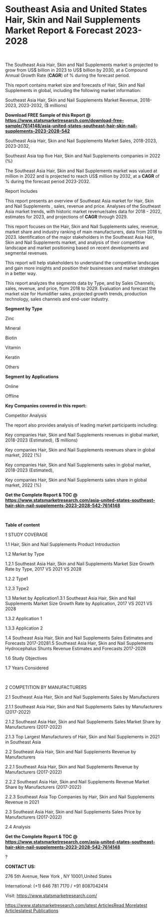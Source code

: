 <h1>Southeast Asia and United States Hair, Skin and Nail Supplements Market Report & Forecast 2023-2028</h1><br/><p>The Southeast Asia Hair, Skin and Nail Supplements market is projected to grow from US$ billion in 2023 to US$ billion by 2030, at a Compound Annual Growth Rate (<strong>CAGR</strong>) of % during the forecast period.</p>
 
 
 
 <p>This report contains market size and forecasts of Hair, Skin and Nail Supplements in global, including the following market information:</p>
 
 
 
 <p>Southeast Asia Hair, Skin and Nail Supplements Market Revenue, 2018-2023, 2023-2032, ($ millions)</p>
 
 
 
 <p><strong>Download FREE Sample of this Report @ <a href="https://www.statsmarketresearch.com/download-free-sample/7614148/asia-united-states-southeast-hair-skin-nail-supplements-2023-2028-542">https://www.statsmarketresearch.com/download-free-sample/7614148/asia-united-states-southeast-hair-skin-nail-supplements-2023-2028-542</a></strong></p>
 
 
 
 <p>Southeast Asia Hair, Skin and Nail Supplements Market Sales, 2018-2023, 2023-2032,</p>
 
 
 
 <p>Southeast Asia top five Hair, Skin and Nail Supplements companies in 2022 (%)</p>
 
 
 
 <p>The Southeast Asia Hair, Skin and Nail Supplements market was valued at million in 2022 and is projected to reach US$ million by 2032, at a <strong>CAGR</strong> of % during the forecast period 2023-2032.</p>
 
 
 
 <p>Report Includes</p>
 
 
 
 <p>This report presents an overview of Southeast Asia market for Hair, Skin and Nail Supplements , sales, revenue and price. Analyses of the Southeast Asia market trends, with historic market revenue/sales data for 2018 - 2022, estimates for 2023, and projections of <strong>CAGR</strong> through 2029.</p>
 
 
 
 <p>This report focuses on the Hair, Skin and Nail Supplements sales, revenue, market share and industry ranking of main manufacturers, data from 2018 to 2023. Identification of the major stakeholders in the Southeast Asia Hair, Skin and Nail Supplements market, and analysis of their competitive landscape and market positioning based on recent developments and segmental revenues.</p>
 
 
 
 <p>This report will help stakeholders to understand the competitive landscape and gain more insights and position their businesses and market strategies in a better way.</p>
 
 
 
 <p>This report analyzes the segments data by Type, and by Sales Channels, sales, revenue, and price, from 2018 to 2029. Evaluation and forecast the market size for Humidifier sales, projected growth trends, production technology, sales channels and end-user industry.</p>
 
 
 
 <p><strong>Segment by Type</strong></p>
 
 
 
 <p>Zinc</p>
 
 
 
 <p>Mineral</p>
 
 
 
 <p>Biotin</p>
 
 
 
 <p>Vitamin</p>
 
 
 
 <p>Keratin</p>
 
 
 
 <p>Others</p>
 
 
 
 <p><strong>Segment <strong><strong>by Applications</strong></strong></strong></p>
 
 
 
 <p>Online</p>
 
 
 
 <p>Offline</p>
 
 
 
 <p><strong>Key Companies covered in this report:</strong></p>
 
 
 
 <p>Competitor Analysis</p>
 
 
 
 <p>The report also provides analysis of leading market participants including:</p>
 
 
 
 <p>Key companies Hair, Skin and Nail Supplements revenues in global market, 2018-2023 (Estimated), ($ millions)</p>
 
 
 
 <p>Key companies Hair, Skin and Nail Supplements revenues share in global market, 2022 (%)</p>
 
 
 
 <p>Key companies Hair, Skin and Nail Supplements sales in global market, 2018-2023 (Estimated),</p>
 
 
 
 <p>Key companies Hair, Skin and Nail Supplements sales share in global market, 2022 (%)</p>
 
 
 
 <div><b>Get the Complete Report & TOC @ <a href="https://www.statsmarketresearch.com/asia-united-states-southeast-hair-skin-nail-supplements-2023-2028-542-7614148">https://www.statsmarketresearch.com/asia-united-states-southeast-hair-skin-nail-supplements-2023-2028-542-7614148</a></b></div>
 
 
 
 <p><br />
 
 <b>Table of content</b></p>
 
 
 
 <p>1 STUDY COVERAGE<br />
 
 1.1 Hair, Skin and Nail Supplements Product Introduction<br />
 
 1.2 Market by Type<br />
 
 1.2.1 Southeast Asia Hair, Skin and Nail Supplements Market Size Growth Rate by Type, 2017 VS 2021 VS 2028<br />
 
 1.2.2 Type1<br />
 
 1.2.3 Type2<br />
 
 1.3 Market by Application1.3.1 Southeast Asia Hair, Skin and Nail Supplements Market Size Growth Rate by Application, 2017 VS 2021 VS 2028<br />
 
 1.3.2 Application 1<br />
 
 1.3.3 Application 2<br />
 
 1.4 Southeast Asia Hair, Skin and Nail Supplements Sales Estimates and Forecasts 2017-20281.5 Southeast Asia Hair, Skin and Nail Supplements Hydrocephalus Shunts Revenue Estimates and Forecasts 2017-2028<br />
 
 1.6 Study Objectives<br />
 
 1.7 Years Considered<br />
 
 <br />
 
 2 COMPETITION BY MANUFACTURERS<br />
 
 2.1 Southeast Asia Hair, Skin and Nail Supplements Sales by Manufacturers<br />
 
 2.1.1 Southeast Asia Hair, Skin and Nail Supplements Sales by Manufacturers (2017-2022)<br />
 
 2.1.2 Southeast Asia Hair, Skin and Nail Supplements Sales Market Share by Manufacturers (2017-2022)<br />
 
 2.1.3 Top Largest Manufacturers of Hair, Skin and Nail Supplements in 2021 in Southeast Asia<br />
 
 2.2 Southeast Asia Hair, Skin and Nail Supplements Revenue by Manufacturers<br />
 
 2.2.1 Southeast Asia Hair, Skin and Nail Supplements Revenue by Manufacturers (2017-2022)<br />
 
 2.2.2 Southeast Asia Hair, Skin and Nail Supplements Revenue Market Share by Manufacturers (2017-2022)<br />
 
 2.2.3 Southeast Asia Top Companies by Hair, Skin and Nail Supplements Revenue in 2021<br />
 
 2.3 Southeast Asia Hair, Skin and Nail Supplements Sales Price by Manufacturers (2017-2022)<br />
 
 2.4 Analysis</p>
 
 
 
 <div><b>Get the Complete Report & TOC @ <a href="https://www.statsmarketresearch.com/asia-united-states-southeast-hair-skin-nail-supplements-2023-2028-542-7614148">https://www.statsmarketresearch.com/asia-united-states-southeast-hair-skin-nail-supplements-2023-2028-542-7614148</a></b></div>
 
 
 
 <p>? </p>
 
 
 
 <p><b>CONTACT US:</b><br />
 
 276 5th Avenue, New York , NY 10001,United States<br />
 
 International: (+1) 646 781 7170 / +91 8087042414<br />
 
 Visit: <a href="https://www.statsmarketresearch.com/">https://www.statsmarketresearch.com/</a><br />
 
 <a href="https://gyeongbokgung.com">https://www.statsmarketresearch.com/</a><a href="https://hallyeomaritime.com">latest Articles</a><a href="https://jingwansa.com">Read More</a><a href="https://nguoiviet.jp/">latest Articles</a><a href="https://www.intelmarketresearch.com/">latest Publications</a></p>
